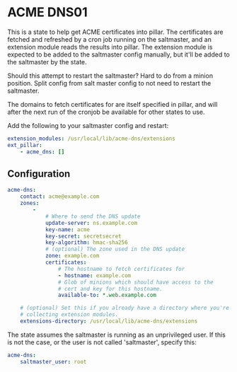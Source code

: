 # ACME DNS01

This is a state to help get ACME certificates into pillar. The certificates are fetched and refreshed by a cron job running on the saltmaster, and an extension module reads the results into pillar. The extension module is expected to be added to the saltmaster config manually, but it'll be added to the saltmaster by the state.

Should this attempt to restart the saltmaster? Hard to do from a minion position. Split config from salt master config to not need to restart the saltmaster.

The domains to fetch certificates for are itself specified in pillar, and will after the next run of the cronjob be available for other states to use.

Add the following to your saltmaster config and restart:

```yaml
extension_modules: /usr/local/lib/acme-dns/extensions
ext_pillar:
    - acme_dns: []
```


## Configuration


```yaml
acme-dns:
    contact: acme@example.com
    zones:
        -
            # Where to send the DNS update
            update-server: ns.example.com
            key-name: acme
            key-secret: secretsecret
            key-algorithm: hmac-sha256
            # (optional) The zone used in the DNS update
            zone: example.com
            certificates:
                # The hostname to fetch certificates for
                - hostname: example.com
                # Glob of minions which should have access to the
                # cert and key for this hostname.
                available-to: *.web.example.com

    # (optional) Set this if you already have a directory where you're
    # collecting extension modules.
    extensions-directory: /usr/local/lib/acme-dns/extensions
```

The state assumes the saltmaster is running as an unprivileged user. If this is not the case, or the user is not called 'saltmaster', specify this:

```yaml
acme-dns:
    saltmaster_user: root
```

